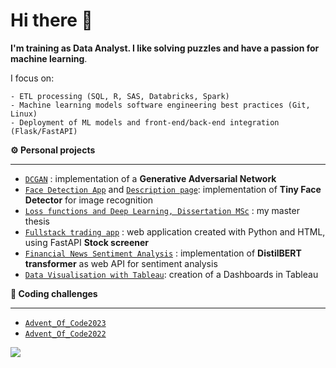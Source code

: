 # Hi there 👋

**I'm training as Data Analyst. I like solving puzzles and have a passion for machine learning**.

I focus on:

    - ETL processing (SQL, R, SAS, Databricks, Spark)
    - Machine learning models software engineering best practices (Git, Linux)
    - Deployment of ML models and front-end/back-end integration (Flask/FastAPI)

<!-- - 💭 Some more: <a href="https://draperkm.github.io/blog" target="_blank">Blog</a> -->


<p align="left" style="font-weight:bold"> ⚙️ <b>Personal projects</b> <p>
    
--- 
* [`DCGAN`](https://github.com/draperkm/DCGAN_Implementation) : implementation of a **Generative Adversarial Network**
* [`Face Detection App`](https://draperkm-face-detection-app.netlify.app/) and [`Description page`](https://github.com/draperkm/Face_Detection_and_Landmarks_Gender_Emotion_Recognition): implementation of **Tiny Face Detector** for image recognition
* [`Loss functions and Deep Learning, Dissertation MSc`](https://github.com/draperkm/MSc_Dissertation_2021-22/tree/main) : my master thesis
* [`Fullstack trading app`](https://full-trading-app.onrender.com/) : web application created with Python and HTML, using FastAPI **Stock screener**
* [`Financial News Sentiment Analysis`](https://draperkm-distil-bart-streamlit-streamlit-ubdc24.streamlit.app) : implementation of **DistilBERT transformer** as web API for sentiment analysis
* [`Data Visualisation with Tableau`](https://github.com/draperkm/Tableau_Project): creation of a Dashboards in Tableau
  

<p align="left" style="font-weight:bold"> 🌲 <b>Coding challenges</b> <p>
    
---
* [`Advent_Of_Code2023`](https://github.com/draperkm/Advent_Programming_2023)
* [`Advent_Of_Code2022`](https://github.com/draperkm/Advent_Programming_2022)

<!--
**draperkm/draperkm** is a ✨ _special_ ✨ repository because its `README.md` (this file) appears on your GitHub profile.

Here are some ideas to get you started:

- 🔭 I’m currently working on ...
- 🌱 I’m currently learning ...
- 👯 I’m looking to collaborate on ...
- 🤔 I’m looking for help with ...
- 💬 Ask me about ...
- 📫 How to reach me: ...
- 😄 Pronouns: ...
- ⚡ Fun fact: ...
-->

<!-- 
The following line is the COUNTER: please refer to : https://github.com/antonkomarev/github-profile-views-counter
-->

![](https://komarev.com/ghpvc/?username=draperkm)

